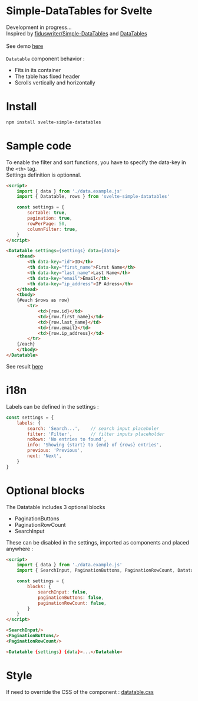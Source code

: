 # Simple-DataTables for Svelte
Development in progress...<br>
Inspired by [fiduswriter/Simple-DataTables](https://github.com/fiduswriter/Simple-DataTables)
and [DataTables](https://datatables.net/)
<br><br>
See demo [here](https://geoflux.io/vincjo/svelte-simple-datatables)
<br><br>
`Datatable` component behavior :
- Fits in its container
- The table has fixed header
- Scrolls vertically and horizontally



# Install
````apache
npm install svelte-simple-datatables
````

# Sample code
 To enable the filter and sort functions, you have to specify the data-key in the `<th>` tag.<br>
 Settings definition is optionnal.
````html
<script>
    import { data } from './data.example.js'  
    import { Datatable, rows } from 'svelte-simple-datatables'

    const settings = {
        sortable: true,
        pagination: true,
        rowPerPage: 50,
        columnFilter: true,
    }
</script>

<Datatable settings={settings} data={data}>
    <thead>
        <th data-key="id">ID</th>
        <th data-key="first_name">First Name</th>
        <th data-key="last_name">Last Name</th>
        <th data-key="email">Email</th>
        <th data-key="ip_address">IP Adress</th>
    </thead>
    <tbody>
    {#each $rows as row}
        <tr>
            <td>{row.id}</td>
            <td>{row.first_name}</td>
            <td>{row.last_name}</td>
            <td>{row.email}</td>
            <td>{row.ip_address}</td>
        </tr>
    {/each}
    </tbody>
</Datatable>
````
See result [here](https://geoflux.io/vincjo/svelte-simple-datatables) 

# i18n
Labels can be defined in the settings :
````js
const settings = {
    labels: {
        search: 'Search...',    // search input placeholer
        filter: 'Filter',       // filter inputs placeholder
        noRows: 'No entries to found',
        info: 'Showing {start} to {end} of {rows} entries',
        previous: 'Previous',
        next: 'Next',       
    }
}
````

# Optional blocks
The Datatable includes 3 optional blocks
- PaginationButtons
- PaginationRowCount
- SearchInput

These can be disabled in the settings, imported as components and placed anywhere :
````html
<script>
    import { data } from './data.example.js' 
    import { SearchInput, PaginationButtons, PaginationRowCount, Datatable, rows } from 'svelte-simple-datatables'

    const settings = {
        blocks: {
            searchInput: false, 
            paginationButtons: false,
            paginationRowCount: false,
        }
    }
</script>

<SearchInput/>
<PaginationButtons/>
<PaginationRowCount/>

<Datatable {settings} {data}>...</Datatable>
````

# Style
If need to override the CSS of the component : 
[datatable.css](./example/public/datatable.css)
